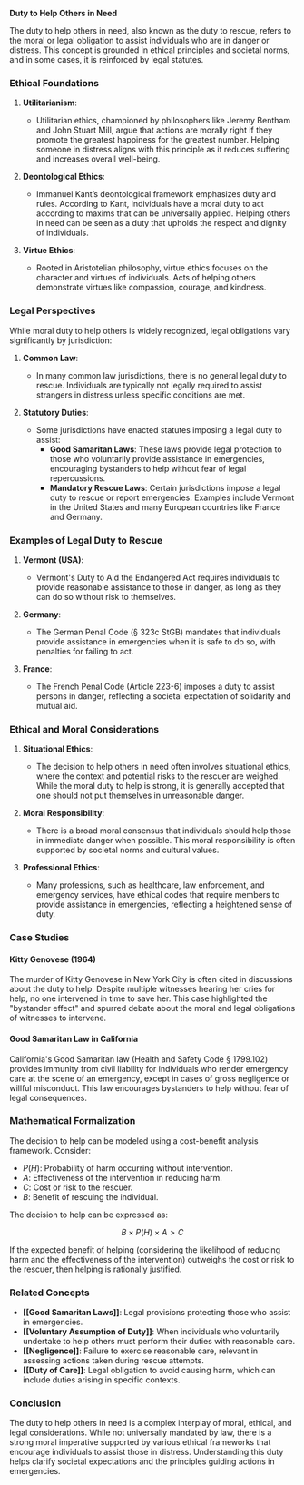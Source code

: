 **Duty to Help Others in Need**

The duty to help others in need, also known as the duty to rescue, refers to the moral or legal obligation to assist individuals who are in danger or distress. This concept is grounded in ethical principles and societal norms, and in some cases, it is reinforced by legal statutes.

### Ethical Foundations

1. **Utilitarianism**:
   - Utilitarian ethics, championed by philosophers like Jeremy Bentham and John Stuart Mill, argue that actions are morally right if they promote the greatest happiness for the greatest number. Helping someone in distress aligns with this principle as it reduces suffering and increases overall well-being.

2. **Deontological Ethics**:
   - Immanuel Kant’s deontological framework emphasizes duty and rules. According to Kant, individuals have a moral duty to act according to maxims that can be universally applied. Helping others in need can be seen as a duty that upholds the respect and dignity of individuals.

3. **Virtue Ethics**:
   - Rooted in Aristotelian philosophy, virtue ethics focuses on the character and virtues of individuals. Acts of helping others demonstrate virtues like compassion, courage, and kindness.

### Legal Perspectives

While moral duty to help others is widely recognized, legal obligations vary significantly by jurisdiction:

1. **Common Law**:
   - In many common law jurisdictions, there is no general legal duty to rescue. Individuals are typically not legally required to assist strangers in distress unless specific conditions are met.

2. **Statutory Duties**:
   - Some jurisdictions have enacted statutes imposing a legal duty to assist:
     - **Good Samaritan Laws**: These laws provide legal protection to those who voluntarily provide assistance in emergencies, encouraging bystanders to help without fear of legal repercussions.
     - **Mandatory Rescue Laws**: Certain jurisdictions impose a legal duty to rescue or report emergencies. Examples include Vermont in the United States and many European countries like France and Germany.

### Examples of Legal Duty to Rescue

1. **Vermont (USA)**:
   - Vermont's Duty to Aid the Endangered Act requires individuals to provide reasonable assistance to those in danger, as long as they can do so without risk to themselves.

2. **Germany**:
   - The German Penal Code (§ 323c StGB) mandates that individuals provide assistance in emergencies when it is safe to do so, with penalties for failing to act.

3. **France**:
   - The French Penal Code (Article 223-6) imposes a duty to assist persons in danger, reflecting a societal expectation of solidarity and mutual aid.

### Ethical and Moral Considerations

1. **Situational Ethics**:
   - The decision to help others in need often involves situational ethics, where the context and potential risks to the rescuer are weighed. While the moral duty to help is strong, it is generally accepted that one should not put themselves in unreasonable danger.

2. **Moral Responsibility**:
   - There is a broad moral consensus that individuals should help those in immediate danger when possible. This moral responsibility is often supported by societal norms and cultural values.

3. **Professional Ethics**:
   - Many professions, such as healthcare, law enforcement, and emergency services, have ethical codes that require members to provide assistance in emergencies, reflecting a heightened sense of duty.

### Case Studies

#### Kitty Genovese (1964)

The murder of Kitty Genovese in New York City is often cited in discussions about the duty to help. Despite multiple witnesses hearing her cries for help, no one intervened in time to save her. This case highlighted the "bystander effect" and spurred debate about the moral and legal obligations of witnesses to intervene.

#### Good Samaritan Law in California

California's Good Samaritan law (Health and Safety Code § 1799.102) provides immunity from civil liability for individuals who render emergency care at the scene of an emergency, except in cases of gross negligence or willful misconduct. This law encourages bystanders to help without fear of legal consequences.

### Mathematical Formalization

The decision to help can be modeled using a cost-benefit analysis framework. Consider:

- $P(H)$: Probability of harm occurring without intervention.
- $A$: Effectiveness of the intervention in reducing harm.
- $C$: Cost or risk to the rescuer.
- $B$: Benefit of rescuing the individual.

The decision to help can be expressed as:

$$
B \times P(H) \times A > C
$$

If the expected benefit of helping (considering the likelihood of reducing harm and the effectiveness of the intervention) outweighs the cost or risk to the rescuer, then helping is rationally justified.

### Related Concepts

- **[[Good Samaritan Laws]]**: Legal provisions protecting those who assist in emergencies.
- **[[Voluntary Assumption of Duty]]**: When individuals who voluntarily undertake to help others must perform their duties with reasonable care.
- **[[Negligence]]**: Failure to exercise reasonable care, relevant in assessing actions taken during rescue attempts.
- **[[Duty of Care]]**: Legal obligation to avoid causing harm, which can include duties arising in specific contexts.

### Conclusion

The duty to help others in need is a complex interplay of moral, ethical, and legal considerations. While not universally mandated by law, there is a strong moral imperative supported by various ethical frameworks that encourage individuals to assist those in distress. Understanding this duty helps clarify societal expectations and the principles guiding actions in emergencies.